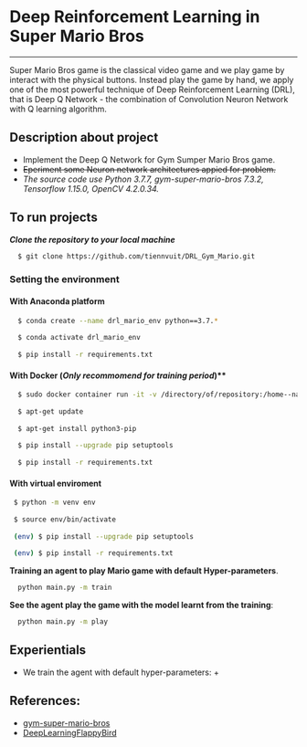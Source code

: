 # Deep Reinforcement Learning in Super Mario Bros
----

Super Mario Bros game is the classical video game and we play game by interact with the physical buttons.
Instead play the game by hand, we apply one of the most powerful technique of Deep Reinforcement Learning (DRL), that is Deep Q Network - the combination of Convolution Neuron Network with Q learning algorithm.

## Description about project
- Implement the Deep Q Network for Gym Sumper Mario Bros game.
- <strike>Eperiment some Neuron network architectures appied for problem.</strike>
- *The source code use Python 3.7.7, gym-super-mario-bros 7.3.2, Tensorflow 1.15.0, OpenCV 4.2.0.34.*

## To run projects
  ***Clone the repository to your local machine***
  ```bash
    $ git clone https://github.com/tiennvuit/DRL_Gym_Mario.git
  ```
  
  ### Setting the environment
  #### With Anaconda platform
  ```bash
    $ conda create --name drl_mario_env python==3.7.*
    
    $ conda activate drl_mario_env
    
    $ pip install -r requirements.txt
  ```
  
  #### With Docker (*Only recommomend for training period*)**
  ```bash
    $ sudo docker container run -it -v /directory/of/repository:/home--name drl_mario ubuntu:18.04
    
    $ apt-get update
    
    $ apt-get install python3-pip
    
    $ pip install --upgrade pip setuptools
    
    $ pip install -r requirements.txt
  ```
 
 #### With virtual enviroment
 ```bash
  $ python -m venv env
  
  $ source env/bin/activate
  
  (env) $ pip install --upgrade pip setuptools
  
  (env) $ pip install -r requirements.txt
 ```
 
  **Training an agent to play Mario game with default Hyper-parameters**.
  ```bash
    python main.py -m train
  ```
  **See the agent play the game with the model learnt from the training**:
  ```bash
    python main.py -m play
  ```
  
  
## Experientials
- We train the agent with default hyper-parameters:
    + 
 

## References:
- [gym-super-mario-bros](https://github.com/Kautenja/gym-super-mario-bros)
- [DeepLearningFlappyBird](https://github.com/tiennvuit/DeepLearningFlappyBird)
